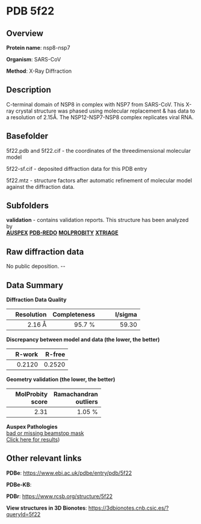 # PDB 5f22

## Overview

**Protein name**: nsp8-nsp7

**Organism**: SARS-CoV

**Method**: X-Ray Diffraction

## Description

C-terminal domain of NSP8 in complex with NSP7 from SARS-CoV. This X-ray crystal structure was phased using molecular replacement & has data to a resolution of 2.15Å. The NSP12-NSP7-NSP8 complex replicates viral RNA.

## Basefolder

5f22.pdb and 5f22.cif - the coordinates of the threedimensional molecular model

5f22-sf.cif - deposited diffraction data for this PDB entry

5f22.mtz - structure factors after automatic refinement of molecular model against the diffraction data.

## Subfolders





**validation** - contains validation reports. This structure has been analyzed by <br>[**AUSPEX**](https://github.com/thorn-lab/coronavirus_structural_task_force/tree/master/pdb/nsp8-nsp7/SARS-CoV/5f22/validation/auspex) [**PDB-REDO**](https://github.com/thorn-lab/coronavirus_structural_task_force/tree/master/pdb/nsp8-nsp7/SARS-CoV/5f22/validation/pdb-redo) [**MOLPROBITY**](https://github.com/thorn-lab/coronavirus_structural_task_force/tree/master/pdb/nsp8-nsp7/SARS-CoV/5f22/validation/molprobity) [**XTRIAGE**](https://github.com/thorn-lab/coronavirus_structural_task_force/blob/master/pdb/nsp8-nsp7/SARS-CoV/5f22/validation/Xtriage_output.log)  



## Raw diffraction data

No public deposition. --<br> 

## Data Summary
**Diffraction Data Quality**

|   | Resolution | Completeness| I/sigma |
|---|-------------:|----------------:|--------------:|
|   |2.16 Å|95.7  %|<img width=50/>59.30|

**Discrepancy between model and data (the lower, the better)**

|   | **R-work**| **R-free**   
|---|-------------:|----------------:|           
||  0.2120|  0.2520|

**Geometry validation (the lower, the better)**

|   |**MolProbity<br>score**| **Ramachandran<br>outliers** 
|---|-------------:|----------------:|
||  2.31|  1.05 %|

**Auspex Pathologies**<br> [bad or missing beamstop mask](https://www.auspex.de/pathol/#2)<br>[Click here for results](https://github.com/thorn-lab/coronavirus_structural_task_force/blob/master/pdb/nsp8-nsp7/SARS-CoV/5f22/validation/auspex/5f22_auspex_comments.txt))

 



## Other relevant links 
**PDBe**:  https://www.ebi.ac.uk/pdbe/entry/pdb/5f22

**PDBe-KB**:  
 
**PDBr**: https://www.rcsb.org/structure/5f22 

**View structures in 3D Bionotes**: https://3dbionotes.cnb.csic.es/?queryId=5f22

